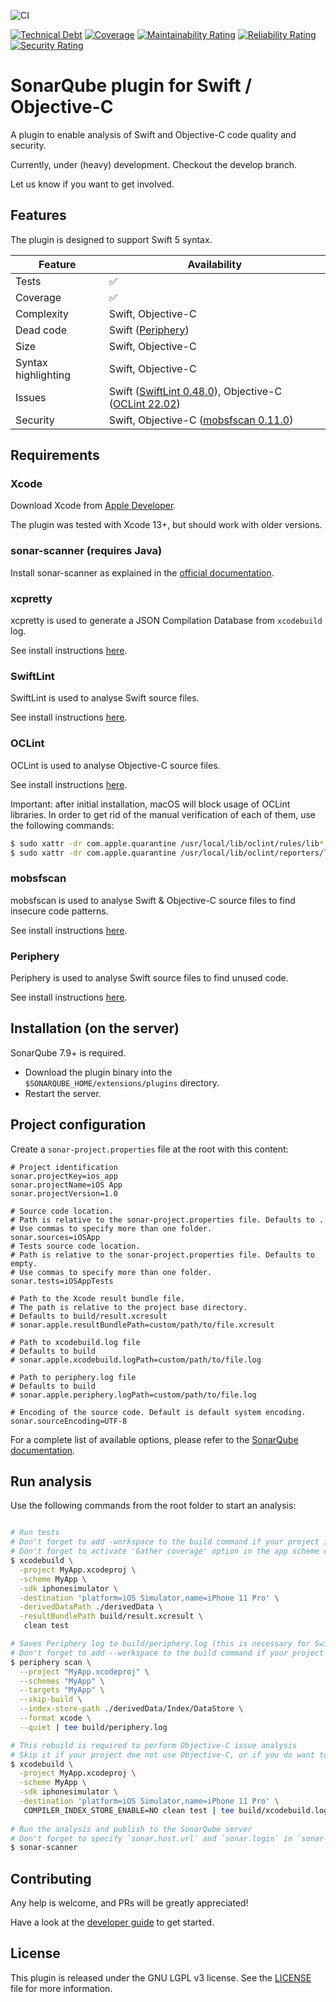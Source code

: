 
![CI](https://github.com/insideapp-oss/sonar-flutter/workflows/CI/badge.svg)

[![Technical Debt](https://sonarcloud.io/api/project_badges/measure?project=insideapp-oss_sonar-apple&metric=sqale_index)](https://sonarcloud.io/summary/new_code?id=insideapp-oss_sonar-apple)
[![Coverage](https://sonarcloud.io/api/project_badges/measure?project=insideapp-oss_sonar-apple&metric=coverage)](https://sonarcloud.io/summary/new_code?id=insideapp-oss_sonar-apple)
[![Maintainability Rating](https://sonarcloud.io/api/project_badges/measure?project=insideapp-oss_sonar-apple&metric=sqale_rating)](https://sonarcloud.io/summary/new_code?id=insideapp-oss_sonar-apple)
[![Reliability Rating](https://sonarcloud.io/api/project_badges/measure?project=insideapp-oss_sonar-apple&metric=reliability_rating)](https://sonarcloud.io/summary/new_code?id=insideapp-oss_sonar-apple)
[![Security Rating](https://sonarcloud.io/api/project_badges/measure?project=insideapp-oss_sonar-apple&metric=security_rating)](https://sonarcloud.io/summary/new_code?id=insideapp-oss_sonar-apple)


# SonarQube plugin for Swift / Objective-C

A plugin to enable analysis of Swift and Objective-C code quality and security.

Currently, under (heavy) development. Checkout the develop branch.

Let us know if you want to get involved.

## Features

The plugin is designed to support Swift 5 syntax.

| Feature             | Availability                                                                                                      |
|---------------------|-------------------------------------------------------------------------------------------------------------------|
| Tests               | ✅                                                                                                                 |
| Coverage            | ✅                                                                                                                 |
| Complexity          | Swift, Objective-C                                                                                                |
| Dead code           | Swift ([Periphery](https://github.com/peripheryapp/periphery))                                                    |
| Size                | Swift, Objective-C                                                                                                |
| Syntax highlighting | Swift, Objective-C                                                                                                |
| Issues              | Swift ([SwiftLint 0.48.0](https://github.com/realm/SwiftLint)), Objective-C ([OCLint 22.02](https://oclint.org/)) |
| Security            | Swift, Objective-C ([mobsfscan 0.11.0](https://github.com/MobSF/mobsfscan))                                       |

## Requirements

### Xcode

Download Xcode from [Apple Developer](https://developer.apple.com/download/).

The plugin was tested with Xcode 13+, but should work with older versions.

### sonar-scanner (requires Java)

Install sonar-scanner as explained in the [official documentation]((https://docs.sonarqube.org/latest/analysis/scan/sonarscanner/)).

### xcpretty

xcpretty is used to generate a JSON Compilation Database from ``xcodebuild`` log.

See install instructions [here](https://github.com/xcpretty/xcpretty).

### SwiftLint

SwiftLint is used to analyse Swift source files.

See install instructions [here](https://github.com/realm/SwiftLint).

### OCLint

OCLint is used to analyse Objective-C source files.

See install instructions [here](https://docs.oclint.org/en/stable/intro/homebrew.html).

Important: after initial installation, macOS will block usage of OCLint libraries. In order to get rid of the manual verification of each of them, use the following commands:

```bash
$ sudo xattr -dr com.apple.quarantine /usr/local/lib/oclint/rules/lib*
$ sudo xattr -dr com.apple.quarantine /usr/local/lib/oclint/reporters/lib*
```

### mobsfscan

mobsfscan is used to analyse Swift & Objective-C source files to find insecure code patterns.

See install instructions [here](https://github.com/MobSF/mobsfscan).

### Periphery

Periphery is used to analyse Swift source files to find unused code.

See install instructions [here](https://github.com/peripheryapp/periphery).

## Installation (on the server)

SonarQube 7.9+ is required.

- Download the plugin binary into the ``$SONARQUBE_HOME/extensions/plugins`` directory.
- Restart the server.

## Project configuration

Create a ``sonar-project.properties`` file at the root with this content:

```properties
# Project identification
sonar.projectKey=ios_app
sonar.projectName=iOS App
sonar.projectVersion=1.0
	
# Source code location.
# Path is relative to the sonar-project.properties file. Defaults to .
# Use commas to specify more than one folder.
sonar.sources=iOSApp
# Tests source code location.
# Path is relative to the sonar-project.properties file. Defaults to empty.
# Use commas to specify more than one folder.
sonar.tests=iOSAppTests

# Path to the Xcode result bundle file. 
# The path is relative to the project base directory.
# Defaults to build/result.xcresult
# sonar.apple.resultBundlePath=custom/path/to/file.xcresult

# Path to xcodebuild.log file
# Defaults to build
# sonar.apple.xcodebuild.logPath=custom/path/to/file.log

# Path to periphery.log file
# Defaults to build
# sonar.apple.periphery.logPath=custom/path/to/file.log

# Encoding of the source code. Default is default system encoding.
sonar.sourceEncoding=UTF-8
```

For a complete list of available options, please refer to the [SonarQube documentation](https://docs.sonarqube.org/latest/analysis/analysis-parameters/).

## Run analysis

Use the following commands from the root folder to start an analysis:

```bash

# Run tests 
# Don't forget to add -workspace to the build command if your project is part of a workspace
# Don't forget to activate 'Gather coverage' option in the app scheme or add '-enableCodeCoverage YES' to the following command
$ xcodebuild \
  -project MyApp.xcodeproj \
  -scheme MyApp \
  -sdk iphonesimulator \
  -destination 'platform=iOS Simulator,name=iPhone 11 Pro' \
  -derivedDataPath ./derivedData \
  -resultBundlePath build/result.xcresult \
   clean test

# Saves Periphery log to build/periphery.log (this is necessary for Swift dead code analysis)
# Don't forget to add --workspace to the build command if your project is part of a workspace
$ periphery scan \
  --project "MyApp.xcodeproj" \
  --schemes "MyApp" \
  --targets "MyApp" \
  --skip-build \
  --index-store-path ./derivedData/Index/DataStore \
  --format xcode \
  --quiet | tee build/periphery.log

# This rebuild is required to perform Objective-C issue analysis
# Skip it if your project doe not use Objective-C, or if you do want to report Objective-C issues
$ xcodebuild \
  -project MyApp.xcodeproj \
  -scheme MyApp \
  -sdk iphonesimulator \
  -destination 'platform=iOS Simulator,name=iPhone 11 Pro' \
   COMPILER_INDEX_STORE_ENABLE=NO clean test | tee build/xcodebuild.log
  
# Run the analysis and publish to the SonarQube server
# Don't forget to specify `sonar.host.url` and `sonar.login` in `sonar-project.properties` or supply it to the following command.
$ sonar-scanner
```

## Contributing

Any help is welcome, and PRs will be greatly appreciated!

Have a look at the [developer guide](https://github.com/insideapp-oss/sonar-apple/blob/main/DEVELOP.md) to get started.

## License

This plugin is released under the GNU LGPL v3 license. See the [LICENSE](https://github.com/insideapp-oss/sonar-apple/blob/main/LICENSE.md) file for more information.
